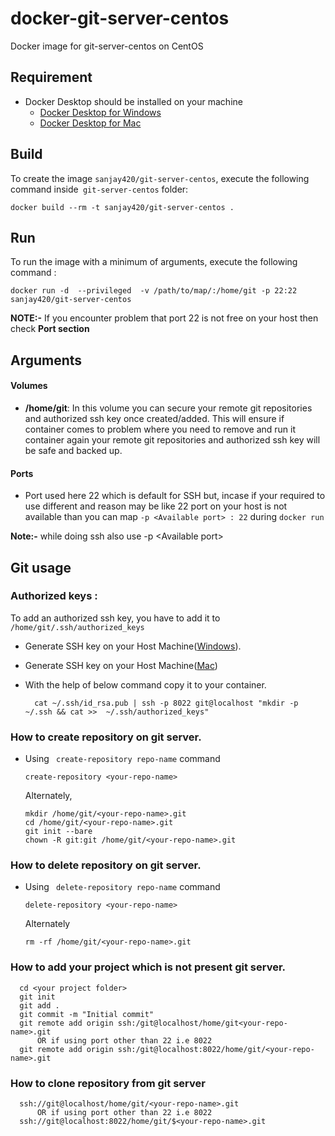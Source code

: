 # docker-git-server-centos

Docker image for git-server-centos on CentOS

## Requirement 
* Docker Desktop should be installed on your machine
  * [Docker Desktop for Windows](https://hub.docker.com/editions/community/docker-ce-desktop-windows)
  * [Docker Desktop for Mac](https://hub.docker.com/editions/community/docker-ce-desktop-mac)

## Build

To create the image `sanjay420/git-server-centos`, execute the following command inside` git-server-centos` folder:

    docker build --rm -t sanjay420/git-server-centos .
  
## Run

To run the image with a minimum of arguments, execute the following command :

    docker run -d  --privileged  -v /path/to/map/:/home/git -p 22:22 sanjay420/git-server-centos
  **NOTE:-** If you encounter problem that port 22 is not free on your host then check **Port section** 

## Arguments

#### Volumes

* **/home/git**: In this volume you can secure your remote git repositories and authorized ssh key once created/added. This will ensure if container comes to problem where you need to remove and run it container again your remote git repositories and authorized ssh key will be safe and backed up.

#### Ports
* Port used here 22 which is default for SSH but, incase if your required to use different and reason may be like 22 port on your host is not available than you can map `-p <Available port> : 22` during `docker run`

**Note:-** while doing ssh also use -p <Available port\>

## Git usage

### Authorized keys : 
To add an authorized ssh key, you have to add it to `/home/git/.ssh/authorized_keys` 
  * Generate SSH key on your Host Machine([Windows](https://www.ssh.com/ssh/putty/windows/puttygen)).
  * Generate SSH key on your Host Machine([Mac](https://docs.joyent.com/public-cloud/getting-started/ssh-keys/generating-an-ssh-key-manually/manually-generating-your-ssh-key-in-mac-os-x))
  * With the help of below command copy it to your container.

          cat ~/.ssh/id_rsa.pub | ssh -p 8022 git@localhost "mkdir -p ~/.ssh && cat >>  ~/.ssh/authorized_keys"

### How to create repository on git server.
  * Using ` create-repository repo-name` command
    
        create-repository <your-repo-name>
      Alternately,

        mkdir /home/git/<your-repo-name>.git
        cd /home/git/<your-repo-name>.git
        git init --bare
        chown -R git:git /home/git/<your-repo-name>.git
### How to delete repository on git server.
  * Using ` delete-repository repo-name` command
    
        delete-repository <your-repo-name>
      Alternately 
            
        rm -rf /home/git/<your-repo-name>.git

### How to add your project which is not present git server.

      cd <your project folder>
      git init
      git add .
      git commit -m "Initial commit"
      git remote add origin ssh:/git@localhost/home/git<your-repo-name>.git
          OR if using port other than 22 i.e 8022
      git remote add origin ssh:/git@localhost:8022/home/git/<your-repo-name>.git
  
### How to clone repository from git server

      ssh://git@localhost/home/git/<your-repo-name>.git
          OR if using port other than 22 i.e 8022
      ssh://git@localhost:8022/home/git/$<your-repo-name>.git
       